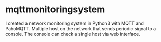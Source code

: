 # mqttmonitoringsystem
I created a network monitoring system in Python3 with MQTT and PahoMQTT. Multiple host on the network that sends periodic signal to a console. The console can check a single host via web interface.

